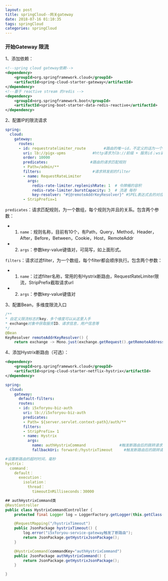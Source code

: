 ```yaml
---
layout: post
title: springCloud--网关gateway
date: 2018-07-16 01:10:35
tags: springCloud
categories: springCloud
---
```


### 开始Gateway 限流

1、添加依赖：
```xml
<!--spring cloud gateway依赖-->
<dependency>
    <groupId>org.springframework.cloud</groupId>
    <artifactId>spring-cloud-starter-gateway</artifactId>
</dependency>
<!--基于 reactive stream 的redis -->
<dependency>
    <groupId>org.springframework.boot</groupId>
    <artifactId>spring-boot-starter-data-redis-reactive</artifactId>
</dependency>
```

2、配置IP的限流请求
```yaml
spring:
  cloud:
    gateway:
      routes:
      - id: requestratelimiter_route        #路由的唯一id，不定义的话为一个uuid
        uri: lb://pigx-upms            #http请求为lb://前缀 + 服务id；ws请求为lb:ws://前缀 + 服务id；表示将请求负载到哪一个服务上
        order: 10000
        predicates:                   #路由的请求匹配规则
        - Path=/admin/**             
        filters:                       #请求转发前的filter
        - name: RequestRateLimiter
          args:
            redis-rate-limiter.replenishRate: 1  # 令牌桶的容积
            redis-rate-limiter.burstCapacity: 3  # 流速 每秒
            key-resolver: "#{@remoteAddrKeyResolver}" #SPEL表达式去的对应的bean
        - StripPrefix=1
```

<!-- more -->

`predicates`：请求匹配规则，为一个数组，每个规则为并且的关系。包含两个参数：

 - 1. `name`：规则名称，目前有10个，有Path，Query，Method，Header，After，Before，Between，Cookie，Host，RemoteAddr  
 - 2. `args`：参数key-value键值对，可简写，如上面形式。

`filters`：请求过滤filter，为一个数组，每个filter都会顺序执行。包含两个参数： 
- 1. `name`：过滤filter名称，常用的有Hystrix断路由，RequestRateLimiter限流，StripPrefix截取请求url 
- 2. `args`：参数key-value键值对

3、配置Bean，多维度限流入口

```java
/**
* 自定义限流标志的key，多个维度可以从这里入手
* exchange对象中获取服务ID、请求信息，用户信息等
*/
@Bean
KeyResolver remoteAddrKeyResolver() {
    return exchange -> Mono.just(exchange.getRequest().getRemoteAddress().getHostName());
```

4、添加Hystrix断路由（可选）：
```xml
<dependency>
    <groupId>org.springframework.cloud</groupId>
    <artifactId>spring-cloud-starter-netflix-hystrix</artifactId>
</dependency>
```

```yaml
spring:
  cloud:
    gateway:
      default-filters:
      routes:
      - id: i5xforyou-biz-auth
        uri: lb://i5xforyou-biz-auth
        predicates:
        - Path= ${server.servlet.context-path}/auth/**
        filters:
        - StripPrefix= 1
        - name: Hystrix
          args:
            name: authHystrixCommand               #触发断路由后的跳转请求
            fallbackUri: forward:/hystrixTimeout     #触发断路由后的跳转请求url

#设置断路由的超时时间，毫秒
hystrix：
  command：
	default：
	  execution：
		isolation：
		  thread：
		    timeoutInMilliseconds：30000
```
```java
## authHystrixCommand类
@RestController
public class HystrixCommandController {
    protected final Logger log = LoggerFactory.getLogger(this.getClass());

    @RequestMapping("/hystrixTimeout")
    public JsonPackage hystrixTimeout() {
        log.error("i5xforyou-service-gateway触发了断路由");
        return JsonPackage.getHystrixJsonPackage();
    }

    @HystrixCommand(commandKey="authHystrixCommand")
    public JsonPackage authHystrixCommand() {
        return JsonPackage.getHystrixJsonPackage();
    }

}
```





